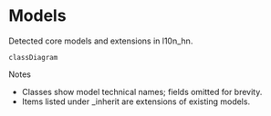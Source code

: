 # Models

Detected core models and extensions in l10n_hn.

```mermaid
classDiagram
```

Notes
- Classes show model technical names; fields omitted for brevity.
- Items listed under _inherit are extensions of existing models.
